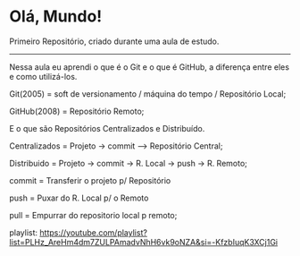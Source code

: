 # Olá, Mundo!
 Primeiro Repositório, criado durante uma aula de estudo.

-----------------------------------------------

Nessa aula eu aprendi o que é o Git e o que é GitHub, a diferença entre eles e como  utilizá-los.

Git(2005) = soft de versionamento / máquina do tempo / Repositório Local;

GitHub(2008) = Repositório Remoto;

E o que são Repositórios Centralizados e Distribuído.

Centralizados = Projeto -> commit --> Repositório Central;

Distribuido = Projeto -> commit -> R. Local ->
push -> R. Remoto;


commit = Transferir o projeto p/ Repositório 

push = Puxar do R. Local p/ o Remoto

pull = Empurrar do repositorio local p remoto;

playlist: https://youtube.com/playlist?list=PLHz_AreHm4dm7ZULPAmadvNhH6vk9oNZA&si=-KfzbIuqK3XCj1Gi
